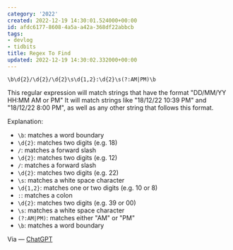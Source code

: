 ```yaml
---
category: '2022'
created: 2022-12-19 14:30:01.524000+00:00
id: afdc6177-8608-4a5a-a42a-368df22abbcb
tags:
- devlog
- tidbits
title: Regex To Find
updated: 2022-12-19 14:30:02.332000+00:00
---
```

   
```regex
\b\d{2}/\d{2}/\d{2}\s\d{1,2}:\d{2}\s(?:AM|PM)\b
```
   
   
This regular expression will match strings that have the format "DD/MM/YY HH:MM AM or PM" It will match strings like "18/12/22 10:39 PM" and "18/12/22 8:00 PM", as well as any other string that follows this format.   
   
Explanation:   
   
   
-   `\b`: matches a word boundary   
-   `\d{2}`: matches two digits (e.g. 18)   
-   `/`: matches a forward slash   
-   `\d{2}`: matches two digits (e.g. 12)   
-   `/`: matches a forward slash   
-   `\d{2}`: matches two digits (e.g. 22)   
-   `\s`: matches a white space character   
-   `\d{1,2}`: matches one or two digits (e.g. 10 or 8)   
-   `:`: matches a colon   
-   `\d{2}`: matches two digits (e.g. 39 or 00)   
-   `\s`: matches a white space character   
-   `(?:AM|PM)`: matches either "AM" or "PM"   
-   `\b`: matches a word boundary   
   
Via — [ChatGPT](../devlog/ChatGPT.md)